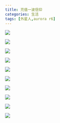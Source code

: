 ```yaml
---
title: 充值一波信仰
categories: 生活
tags: [外星人,aurora r6] 
---
```


![](http://ww4.sinaimg.cn/large/006HJ39wgy1feirplnz2qj30zk0qoju8.jpg)

![](http://ww4.sinaimg.cn/large/006HJ39wgy1feiro2uyfzj30zk0qodj6.jpg)

![](http://ww3.sinaimg.cn/large/006HJ39wgy1feiro3d7zcj30zk0qotbx.jpg)

![](http://ww2.sinaimg.cn/large/006HJ39wgy1feiro3u3t9j30zk0qoq54.jpg)

![](http://ww2.sinaimg.cn/large/006HJ39wgy1feiro2ut5hj30qo0zk40w.jpg)

![](http://ww2.sinaimg.cn/large/006HJ39wgy1feiro3vgrlj30qo0zkdji.jpg)

![](http://ww2.sinaimg.cn/large/006HJ39wgy1feiro3yuhqj30zk0qo78c.jpg)

![](http://ww4.sinaimg.cn/large/006HJ39wgy1feiro4osswj30zk0qoq72.jpg)

![](http://ww4.sinaimg.cn/large/006HJ39wgy1feiro54u3cj30zk0qojui.jpg)

![](http://ww2.sinaimg.cn/large/006HJ39wgy1feiro4xxlbj30qo0zkwhr.jpg)